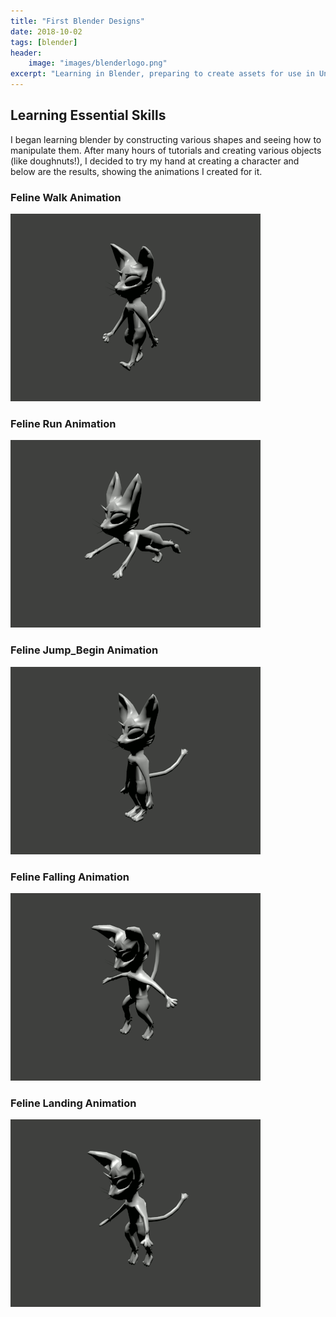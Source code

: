 ```yaml
---
title: "First Blender Designs"
date: 2018-10-02
tags: [blender]
header:
    image: "images/blenderlogo.png"
excerpt: "Learning in Blender, preparing to create assets for use in Unity"
---
```


## Learning Essential Skills

I began learning blender by constructing various shapes and seeing how to manipulate them. After many hours of tutorials and creating various objects (like doughnuts!), I decided to try my hand at creating a character and below are the results, showing the animations I created for it.

<p class="aligncenter" style ="text-align: center;">
    <h3 class = "vertical">Feline Walk Animation</h3>
</p>

<img src= "https://github.com/Sir-Benj/Portfolio/blob/master/images/felinewalk.gif?raw=true" alt = "feline walk" class = "center">

<h3>Feline Run Animation</h3>

<img src= "https://github.com/Sir-Benj/Portfolio/blob/master/images/felinerun.gif?raw=true" alt = "feline run" class = "center">

<h3>Feline Jump_Begin Animation</h3>

<img src= "https://github.com/Sir-Benj/Portfolio/blob/master/images/jump_start.gif?raw=true" alt = "feline jump start" class = "center">

<h3>Feline Falling Animation</h3>

<img src= "https://github.com/Sir-Benj/Portfolio/blob/master/images/felinefalling.gif?raw=true" alt = "feline falling" class = "center">

<h3>Feline Landing Animation</h3>

<img src= "https://github.com/Sir-Benj/Portfolio/blob/master/images/felinelanding.gif?raw=true" alt = "Feline Landing" class = "center">

